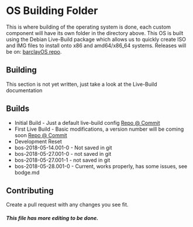 # OS Building Folder
This is where building of the operating system is done, each custom component will have its own folder in the directory above.
This OS is built using the Debian Live-Build package which allows us to quickly create ISO and IMG files to install onto x86 and amd64/x86_64 systems.
Releases will be on: [barclayOS repo](https://github.com/kevinsal03/barclayOS "barclayOS Repo on GitHub").

## Building
This section is not yet written, just take a look at the Live-Build documentation

## Builds
* Initial Build - Just a default live-build config [Repo @ Commit](https://github.com/kevinsal03/barclayOS_dev/tree/364544dc9f1e53f70efc866964d634ff96f8bbb4/os)
* First Live Build - Basic modifications, a version number will be coming soon [Repo @ Commit](https://github.com/kevinsal03/barclayOS_dev/tree/3cc1868300af373e87fb91a8e7ecd2ee1ad67ecc/os)
* Development Reset
* bos-2018-05-14.001-0 - Not saved in git
* bos-2018-05-27.001-0 - not saved in git
* bos-2018-05-27.001-1 - not saved in git
* bos-2018-05-28.001-0 - Current, works properly, has some issues, see bodge.md
## Contributing

Create a pull request with any changes you see fit.

##### This file has more editing to be done.
